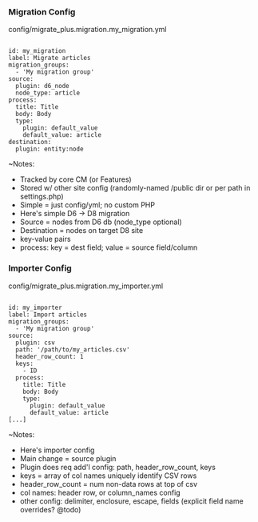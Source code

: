 ### Migration Config

config/migrate_plus.migration.my_migration.yml

<pre><code data-trim data-noescape>
id: my_migration
label: Migrate articles
migration_groups:
  - 'My migration group'
source:
  plugin: d6_node
  node_type: article
process:
  title: Title
  body: Body
  type:
    plugin: default_value
    default_value: article
destination:
  plugin: entity:node
</code></pre>

~Notes:

* Tracked by core CM (or Features)
* Stored w/ other site config (randomly-named /public dir or per path in settings.php)
* Simple = just config/yml; no custom PHP
* Here's simple D6 -> D8 migration
* Source = nodes from D6 db (node_type optional)
* Destination = nodes on target D8 site
* key-value pairs
* process: key = dest field; value = source field/column


### Importer Config

config/migrate_plus.migration.my_importer.yml

<pre><code data-trim data-noescape>
id: my_importer
label: Import articles
migration_groups:
  - 'My migration group'
source:
  plugin: csv
  path: '/path/to/my_articles.csv'
  header_row_count: 1
  keys:
    - ID
  process:
    title: Title
    body: Body
    type:
      plugin: default_value
      default_value: article
[...]
</code></pre>

~Notes:

* Here's importer config
* Main change = source plugin
* Plugin does req add'l config: path, header_row_count, keys
* keys = array of col names uniquely identify CSV rows
* header_row_count = num non-data rows at top of csv
* col names: header row, or column_names config
* other config: delimiter, enclosure, escape, fields (explicit field name overrides? @todo)
